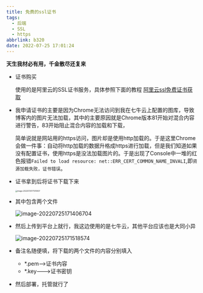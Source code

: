 ```yaml
---
title: 免费的ssl证书
tags:
  - 后端
  - SSL
  - https
abbrlink: b320
date: 2022-07-25 17:01:24
---
```


**天生我材必有用，千金散尽还复来**

<!--more-->

- 证书购买

  使用的是阿里云的SSL证书服务，具体参照下面的教程
  [阿里云ssl免费证书获取](https://developer.aliyun.com/article/875508?spm=5176.21213303.J_6704733920.15.1b1753c9yTaqcs&scm=20140722.S_community%40%40%E6%96%87%E7%AB%A0%40%40875508._.ID_community%40%40%E6%96%87%E7%AB%A0%40%40875508-RL_ssl%E5%85%8D%E8%B4%B9%E8%AF%81%E4%B9%A6-LOC_main-OR_ser-V_2-P0_3)

- 我申请证书的主要是因为Chrome无法访问到我在七牛云上配置的图库，导致博客内的图片无法加载，其中的主要原因就是Chrome版本81开始对混合内容进行警告，83开始阻止混合内容的加载和下载，

  简单说就是网站用的https访问，图片却是使用http加载的。于是这里Chrome会做一件事：自动将http加载的数据升格成https进行加载，但是我们知道如果没有配置证书，使用https是没法加载图片的。于是出现了Console中一堆的红色报错`Failed to load resource: net::ERR_CERT_COMMON_NAME_INVALI`,即`资源加载失败，证书错误`。

- 证书拿到后将证书下载下来

   <img src="https://img.buxiaoxing.com/uPic/2022/07/25171312-AipKS6-image-20220725171310937.png" alt="image-20220725171310937" style="zoom: 33%;" />

- 其中包含两个文件

   ![image-20220725171406704](http://img.buxiaoxing.com/uPic/2022/07/25171408-CL1ZlZ-image-20220725171406704.png)

- 然后上传到平台上就行，我这边使用的是七牛云，其他平台应该也是大同小异

  ![image-20220725171518574](http://img.buxiaoxing.com/uPic/2022/07/25171520-AVB0Ul-image-20220725171518574.png)

- 备注名随便填，将下载的两个文件的内容分别填入
  - *.pem-->证书内容
  - *.key--->证书密钥
- 然后部署，托管就行了
